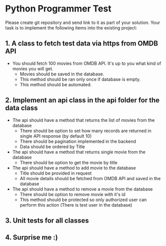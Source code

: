 # Python Programmer Test

Please create git repository and send link to it as part of your solution.
Your task is to implement the following items into the existing project:

## 1. A class to fetch test data via https from OMDB API

- You should fetch 100 movies from OMDB API. It's up to you what kind of movies you will get.
  - Movies should be saved in the database.
  - This method should be ran only once if database is empty.
  - This method should be automated.
  
## 2. Implement an api class in the api folder for the data class

- The api should have a method that returns the list of movies from the database
  - There should be option to set how many records are returned in single API response (by default 10)
  - There should be pagination implemented in the backend
  - Data should be ordered by Title
- The api should have a method that returns single movie from the database
  - There should be option to get the movie by title
- The api should have a method to add movie to the database
  - Title should be provided in request
  - All movie details should be fetched from OMDB API and saved in the database
- The api should have a method to remove a movie from the database
  - There should be option to remove movie with it's id
  - This method should be protected so only authorized user can perform this action (There is test user in the database)

## 3. Unit tests for all classes

## 4. Surprise me :)
